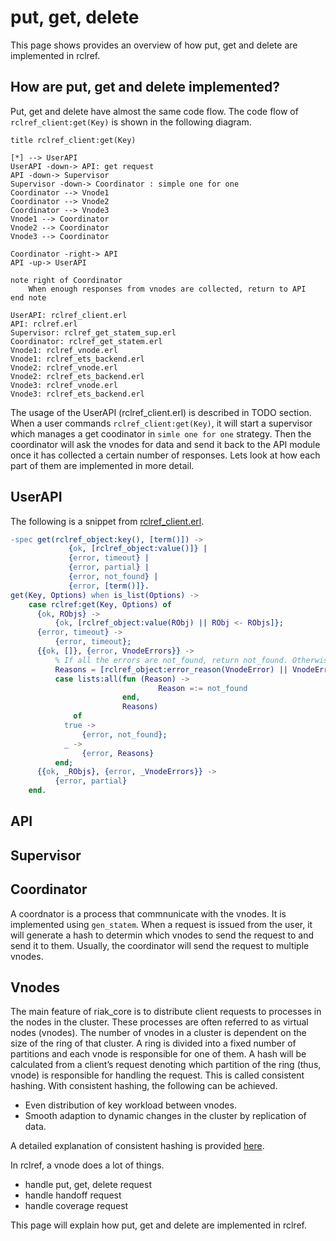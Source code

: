# put, get, delete

This page shows provides an overview of how put, get and delete are implemented in rclref.

## How are put, get and delete implemented?

Put, get and delete have almost the same code flow. 
The code flow of `rclref_client:get(Key)` is shown in the following diagram.

```plantuml
title rclref_client:get(Key)

[*] --> UserAPI 
UserAPI -down-> API: get request
API -down-> Supervisor
Supervisor -down-> Coordinator : simple one for one
Coordinator --> Vnode1
Coordinator --> Vnode2
Coordinator --> Vnode3
Vnode1 --> Coordinator
Vnode2 --> Coordinator
Vnode3 --> Coordinator

Coordinator -right-> API
API -up-> UserAPI

note right of Coordinator
    When enough responses from vnodes are collected, return to API
end note

UserAPI: rclref_client.erl
API: rclref.erl
Supervisor: rclref_get_statem_sup.erl
Coordinator: rclref_get_statem.erl
Vnode1: rclref_vnode.erl
Vnode1: rclref_ets_backend.erl
Vnode2: rclref_vnode.erl
Vnode2: rclref_ets_backend.erl
Vnode3: rclref_vnode.erl
Vnode3: rclref_ets_backend.erl
```

The usage of the UserAPI (rclref_client.erl) is described in TODO section.
When a user commands `rclref_client:get(Key)`, it will start a supervisor which manages a get coodinator in `simle one for one` strategy. Then the coordinator will ask the vnodes for data and send it back to the API module once it has collected a certain number of responses. Lets look at how each part of them are implemented in more detail.

## UserAPI

The following is a snippet from [rclref_client.erl](https://github.com/wattlebirdaz/rclref/blob/master/apps/rclref/src/rclref_client.erl).

```erl
-spec get(rclref_object:key(), [term()]) ->
             {ok, [rclref_object:value()]} |
             {error, timeout} |
             {error, partial} |
             {error, not_found} |
             {error, [term()]}.
get(Key, Options) when is_list(Options) ->
    case rclref:get(Key, Options) of
      {ok, RObjs} ->
          {ok, [rclref_object:value(RObj) || RObj <- RObjs]};
      {error, timeout} ->
          {error, timeout};
      {{ok, []}, {error, VnodeErrors}} ->
          % If all the errors are not_found, return not_found. Otherwise return all errors.
          Reasons = [rclref_object:error_reason(VnodeError) || VnodeError <- VnodeErrors],
          case lists:all(fun (Reason) ->
                                 Reason =:= not_found
                         end,
                         Reasons)
              of
            true ->
                {error, not_found};
            _ ->
                {error, Reasons}
          end;
      {{ok, _RObjs}, {error, _VnodeErrors}} ->
          {error, partial}
    end.
```



## API

## Supervisor

## Coordinator
A coordnator is a process that commnunicate with the vnodes. It is implemented using `gen_statem`.
When a request is issued from the user, it will generate a hash to determin which vnodes to send the request to and send it to them. Usually, the coordinator will send the request to multiple vnodes. 



## Vnodes
The main feature of riak_core is to distribute client requests to processes in the nodes in the cluster. These processes are often referred to as virtual nodes (vnodes). The number of vnodes in a cluster is dependent on the size of the ring of that cluster.  A ring is divided into a fixed number of partitions and each vnode is responsible for one of them. A hash will be calculated from a client’s request denoting which partition of the ring (thus, vnode) is responsible for handling the request. This is called consistent hashing. With consistent hashing, the following can be achieved.

- Even distribution of key workload between vnodes.
- Smooth adaption to dynamic changes in the cluster by replication of data.

A detailed explanation of consistent hashing is provided [here](http://blog.carlosgaldino.com/consistent-hashing.html).

In rclref, a vnode does a lot of things.

- handle put, get, delete request
- handle handoff request
- handle coverage request

This page will explain how put, get and delete are implemented in rclref.



